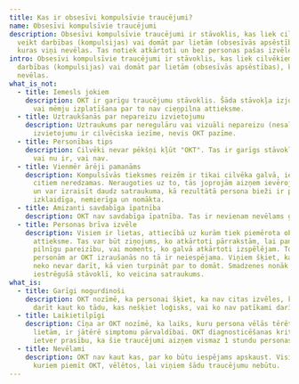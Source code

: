 ```yaml
---
title: Kas ir obsesīvi kompulsīvie traucējumi?
name: Obsesīvi kompulsīvie traucējumi
description: Obsesīvi kompulsīvie traucējumi ir stāvoklis, kas liek cilvēkiem
  veikt darbības (kompulsijas) vai domāt par lietām (obsesīvās apsēstības),
  kuras viņi nevēlas. Tas notiek atkārtoti un bez personas pašas izvēles.
intro: Obsesīvi kompulsīvie traucējumi ir stāvoklis, kas liek cilvēkiem veikt
  darbības (kompulsijas) vai domāt par lietām (obsesīvās apsēstības), kuras viņi
  nevēlas.
what_is_not:
  - title: Iemesls jokiem
    description: OKT ir garīgu traucējumu stāvoklis. Šāda stāvokļa izjokošana
      vai mēmju izplatīšana par to nav cieņpilna attieksme.
  - title: Uztraukšanās par nepareizu izvietojumu
    description: Uztraukums par neregulāru vai vizuāli nepareizu (nesalāgotu)
      izvietojumu ir cilvēciska iezīme, nevis OKT pazīme.
  - title: Personības tips
    description: Cilvēki nevar pēkšņi kļūt "OKT". Tas ir garīgs stāvoklis – tas
      vai nu ir, vai nav.
  - title: Vienmēr ārēji pamanāms
    description: Kompulsīvās tieksmes reizēm ir tikai cilvēka galvā, iespējams,
      citiem neredzamas. Neraugoties uz to, tās joprojām aizņem ievērojamu laiku
      un var izraisīt daudz satraukuma, kā rezultātā persona bieži ir pastāvīgi
      izklaidīga, nemierīga un nomākta.
  - title: Amizanti savdabīga īpatnība
    description: OKT nav savdabīga īpatnība. Tas ir nevienam nevēlams garīgs stāvoklis.
  - title: Personas brīva izvēle
    description: Visiem ir lietas, attiecībā uz kurām tiek piemērota obsesīva
      attieksme. Tas var būt ziņojums, ko atkārtoti pārrakstām, lai panāktu
      pilnīgu pareizību, vai moments, ko galvā atkārtoti izspēlējam. Tomēr
      personām ar OKT izraušanās no tā ir neiespējama. Viņiem šķiet, ka viņi
      neko nevar darīt, kā vien turpināt par to domāt. Smadzenes nonāk
      iestrēgušā stāvoklī, ko veicina satraukums.
what_is:
  - title: Garīgi nogurdinoši
    description: OKT nozīmē, ka personai šķiet, ka nav citas izvēles, kā vien
      darīt kaut ko tādu, kas nešķiet loģisks, vai ko nav patīkami darīt.
  - title: Laikietilpīgi
    description: Cīņa ar OKT nozīmē, ka laiks, kuru persona vēlās tērēt citām
      lietām, ir jātērē simptomu pārvaldībai. OKT diagnosticēšanas kritēriji
      ietver prasību, ka šie traucējumi aizņem vismaz 1 stundu personas dienā.
  - title: Nevēlami
    description: OKT nav kaut kas, par ko būtu iespējams apskaust. Visi tie,
      kuriem piemīt OKT, vēlētos, lai viņiem šādu traucējumu nebūtu.
---
```

